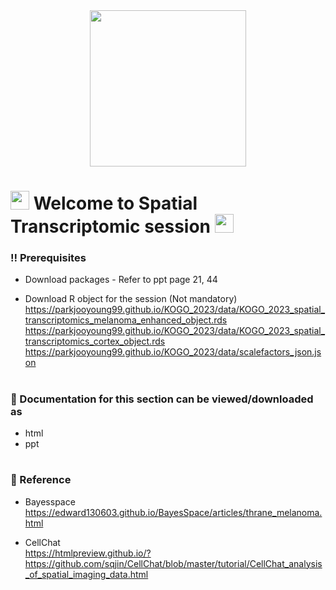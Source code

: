 <div id="header" align="center">
  <img src="https://media.giphy.com/media/VekcnHOwOI5So/giphy.gif" width="250"/>
</div>

<h1>
  <img src="https://media.giphy.com/media/hvRJCLFzcasrR4ia7z/giphy.gif" width="30px"/>
   Welcome to Spatial Transcriptomic session 
  <img src="https://media.giphy.com/media/hvRJCLFzcasrR4ia7z/giphy.gif" width="30px"/>
</h1>


### :bangbang: Prerequisites 

* Download packages - Refer to ppt page 21, 44

* Download R object for the session (Not mandatory)  
  https://parkjooyoung99.github.io/KOGO_2023/data/KOGO_2023_spatial_transcriptomics_melanoma_enhanced_object.rds
  https://parkjooyoung99.github.io/KOGO_2023/data/KOGO_2023_spatial_transcriptomics_cortex_object.rds
  https://parkjooyoung99.github.io/KOGO_2023/data/scalefactors_json.json
  

<h1>
  
</h1>


### :orange_book: Documentation for this section can be viewed/downloaded as
* html  
* ppt  
  
<h1>
  
</h1>
  
### :green_book: Reference   
 * Bayesspace  
  https://edward130603.github.io/BayesSpace/articles/thrane_melanoma.html
 
 * CellChat  
  https://htmlpreview.github.io/?https://github.com/sqjin/CellChat/blob/master/tutorial/CellChat_analysis_of_spatial_imaging_data.html

